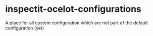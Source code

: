# inspectit-ocelot-configurations
A place for all custom configuration which are not part of the default configuration (yet)
